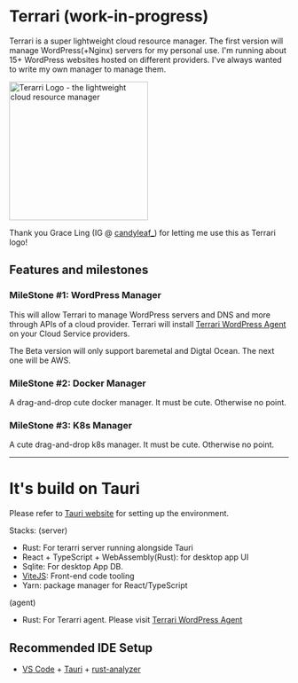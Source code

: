 # Terrari (work-in-progress)

Terrari is a super lightweight cloud resource manager. The first version will manage WordPress(+Nginx) servers for my personal use. I'm running about 15+ WordPress websites hosted on different providers. I've always wanted to write my own manager to manage them.

<img src="https://user-images.githubusercontent.com/4682613/223883343-1d46f00c-aed4-469c-b72b-fc2d2bf7dbf6.png" width="250px" alt="Terarri Logo - the lightweight cloud resource manager" />

Thank you Grace Ling (IG @ [candyleaf_](https://www.instagram.com/candyleaf_/?hl=en)) for letting me use this as Terrari logo!

## Features and milestones

### MileStone #1: WordPress Manager

This will allow Terrari to manage WordPress servers and DNS and more through APIs of a cloud provider. Terrari will install [Terrari WordPress Agent](https://github.com/the-watchmaker/terrari-wp-agent) on your Cloud Service providers. 

The Beta version will only support baremetal and Digtal Ocean. The next one will be AWS.


### MileStone #2: Docker Manager

A drag-and-drop cute docker manager. It must be cute. Otherwise no point.


### MileStone #3: K8s Manager

A cute drag-and-drop k8s manager. It must be cute. Otherwise no point.




---

# It's build on Tauri

Please refer to [Tauri website](https://tauri.app/v1/guides/getting-started/setup) for setting up the environment.

Stacks:
(server)
- Rust: For terarri server running alongside Tauri
- React + TypeScript + WebAssembly(Rust): for desktop app UI
- Sqlite: For desktop App DB. 
- [ViteJS](https://vitejs.dev/): Front-end code tooling
- Yarn: package manager for React/TypeScript

(agent)
- Rust: For Terarri agent. Please visit [Terrari WordPress Agent](https://github.com/the-watchmaker/terrari-wp-agent)


## Recommended IDE Setup

- [VS Code](https://code.visualstudio.com/) + [Tauri](https://marketplace.visualstudio.com/items?itemName=tauri-apps.tauri-vscode) + [rust-analyzer](https://marketplace.visualstudio.com/items?itemName=rust-lang.rust-analyzer)
